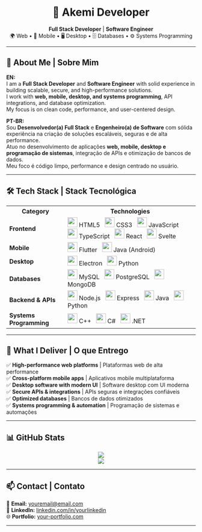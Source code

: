 <h1 align="center">🚀 Akemi Developer</h1>
<p align="center">
  <b>Full Stack Developer</b> | <b>Software Engineer</b><br/>
  🌍 Web • 📱 Mobile • 🖥 Desktop • 🗄 Databases • ⚙ Systems Programming
</p>

---

## 📄 About Me | Sobre Mim

**EN:**  
I am a **Full Stack Developer** and **Software Engineer** with solid experience in building scalable, secure, and high-performance solutions.  
I work with **web, mobile, desktop, and systems programming**, API integrations, and database optimization.  
My focus is on clean code, performance, and user-centered design.

**PT-BR:**  
Sou **Desenvolvedor(a) Full Stack** e **Engenheiro(a) de Software** com sólida experiência na criação de soluções escaláveis, seguras e de alta performance.  
Atuo no desenvolvimento de aplicações **web, mobile, desktop e programação de sistemas**, integração de APIs e otimização de bancos de dados.  
Meu foco é código limpo, performance e design centrado no usuário.

---

## 🛠 Tech Stack | Stack Tecnológica

<table>
<tr><th>Category</th><th>Technologies</th></tr>

<tr>
<td><b>Frontend</b></td>
<td>
<img src="https://cdn.jsdelivr.net/gh/devicons/devicon/icons/html5/html5-original.svg" width="26"/> HTML5 &nbsp;
<img src="https://cdn.jsdelivr.net/gh/devicons/devicon/icons/css3/css3-original.svg" width="26"/> CSS3 &nbsp;
<img src="https://cdn.jsdelivr.net/gh/devicons/devicon/icons/javascript/javascript-original.svg" width="26"/> JavaScript &nbsp;
<img src="https://cdn.jsdelivr.net/gh/devicons/devicon/icons/typescript/typescript-original.svg" width="26"/> TypeScript &nbsp;
<img src="https://cdn.jsdelivr.net/gh/devicons/devicon/icons/react/react-original.svg" width="26"/> React &nbsp;
<img src="https://cdn.jsdelivr.net/gh/devicons/devicon/icons/svelte/svelte-original.svg" width="26"/> Svelte
</td>
</tr>

<tr>
<td><b>Mobile</b></td>
<td>
<img src="https://cdn.jsdelivr.net/gh/devicons/devicon/icons/flutter/flutter-original.svg" width="26"/> Flutter &nbsp;
<img src="https://cdn.jsdelivr.net/gh/devicons/devicon/icons/java/java-original.svg" width="26"/> Java (Android)
</td>
</tr>

<tr>
<td><b>Desktop</b></td>
<td>
<img src="https://cdn.jsdelivr.net/gh/devicons/devicon/icons/electron/electron-original.svg" width="26"/> Electron &nbsp;
<img src="https://cdn.jsdelivr.net/gh/devicons/devicon/icons/python/python-original.svg" width="26"/> Python
</td>
</tr>

<tr>
<td><b>Databases</b></td>
<td>
<img src="https://cdn.jsdelivr.net/gh/devicons/devicon/icons/mysql/mysql-original.svg" width="26"/> MySQL &nbsp;
<img src="https://cdn.jsdelivr.net/gh/devicons/devicon/icons/postgresql/postgresql-original.svg" width="26"/> PostgreSQL &nbsp;
<img src="https://cdn.jsdelivr.net/gh/devicons/devicon/icons/mongodb/mongodb-original.svg" width="26"/> MongoDB
</td>
</tr>

<tr>
<td><b>Backend & APIs</b></td>
<td>
<img src="https://cdn.jsdelivr.net/gh/devicons/devicon/icons/nodejs/nodejs-original.svg" width="26"/> Node.js &nbsp;
<img src="https://cdn.jsdelivr.net/gh/devicons/devicon/icons/express/express-original.svg" width="26"/> Express &nbsp;
<img src="https://cdn.jsdelivr.net/gh/devicons/devicon/icons/java/java-original.svg" width="26"/> Java &nbsp;
<img src="https://cdn.jsdelivr.net/gh/devicons/devicon/icons/python/python-original.svg" width="26"/> Python
</td>
</tr>

<tr>
<td><b>Systems Programming</b></td>
<td>
<img src="https://cdn.jsdelivr.net/gh/devicons/devicon/icons/cplusplus/cplusplus-original.svg" width="26"/> C++ &nbsp;
<img src="https://cdn.jsdelivr.net/gh/devicons/devicon/icons/csharp/csharp-original.svg" width="26"/> C# &nbsp;
<img src="https://cdn.jsdelivr.net/gh/devicons/devicon/icons/dot-net/dot-net-original.svg" width="26"/> .NET
</td>
</tr>

</table>

---

## 🚀 What I Deliver | O que Entrego

✅ **High-performance web platforms** | Plataformas web de alta performance  
✅ **Cross-platform mobile apps** | Aplicativos mobile multiplataforma  
✅ **Desktop software with modern UI** | Software desktop com UI moderna  
✅ **Secure APIs & integrations** | APIs seguras e integrações confiáveis  
✅ **Optimized databases** | Bancos de dados otimizados  
✅ **Systems programming & automation** | Programação de sistemas e automações

---

## 📊 GitHub Stats

<div align="center">
  <img src="https://github-readme-stats.vercel.app/api?username=Akemiideveloper&show_icons=true&theme=default"/><br/>
  <img src="https://github-readme-stats.vercel.app/api/top-langs/?username=Akemiideveloper&layout=compact&theme=default"/>
</div>

---

## 📫 Contact | Contato

📧 **Email:** [youremail@email.com](mailto:youremail@email.com)  
💼 **LinkedIn:** [linkedin.com/in/yourlinkedin](https://linkedin.com/in/yourlinkedin)  
🌐 **Portfolio:** [your-portfolio.com](https://your-portfolio.com)  

---
